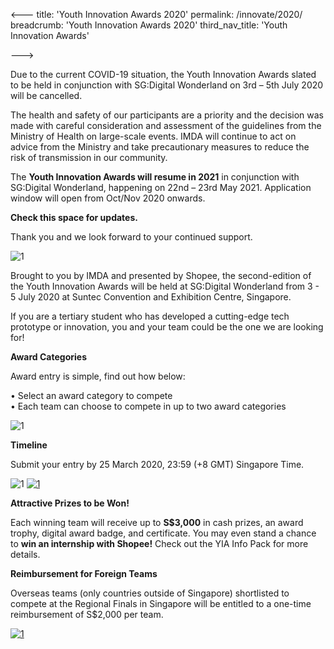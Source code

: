 <---
title: 'Youth Innovation Awards 2020'
permalink: /innovate/2020/
breadcrumb: 'Youth Innovation Awards 2020'
third_nav_title: 'Youth Innovation Awards'

--->


Due to the current COVID-19 situation, the Youth Innovation Awards slated to be held in conjunction with SG:Digital Wonderland on 3rd – 5th July 2020 will be cancelled.
 
The health and safety of our participants are a priority and the decision was made with careful consideration and assessment of the guidelines from the Ministry of Health on large-scale events. IMDA will continue to act on advice from the Ministry and take precautionary measures to reduce the risk of transmission in our community.
 
The **Youth Innovation Awards will resume in 2021** in conjunction with SG:Digital Wonderland, happening on 22nd – 23rd May 2021. Application window will open from Oct/Nov 2020 onwards.

**Check this space for updates.**
 
Thank you and we look forward to your continued support.

![1](/images/innovate/yia/YIA2020Logo.png)

Brought to you by IMDA and presented by Shopee, the second-edition of the Youth Innovation Awards will be held at SG:Digital Wonderland from 3 - 5 July 2020 at Suntec Convention and Exhibition Centre, Singapore.

If you are a tertiary student who has developed a cutting-edge tech prototype or innovation, you and your team could be the one we are looking for! 

**Award Categories**

Award entry is simple, find out how below:

•	Select an award category to compete<br>
•	Each team can choose to compete in up to two award categories 

![1](/images/innovate/yia/AwardCategories.png)<br>

**Timeline**

Submit your entry by 25 March 2020, 23:59 (+8 GMT) Singapore Time.

![1](/images/innovate/yia/YIA2020Timeline.png)
<a href="/images/innovate/yia/awardinfopack.pdf" download="AwardInfoPack">![1](/images/innovate/yia/DownloadInfoPack.png)</a>

**Attractive Prizes to be Won!**

Each winning team will receive up to **S$3,000** in cash prizes, an award trophy, digital award badge, and certificate. You may even stand a chance to **win an internship with Shopee!** Check out the YIA Info Pack for more details.

**Reimbursement for Foreign Teams**

Overseas teams (only countries outside of Singapore) shortlisted to compete at the Regional Finals in Singapore will be entitled to a one-time reimbursement of S$2,000 per team. 

<a href="https://go.gov.sg/YIA2020-Submit" rel="Submit" target="_blank">![1](/images/innovate/yia/SubmitEntry.png)</a>
